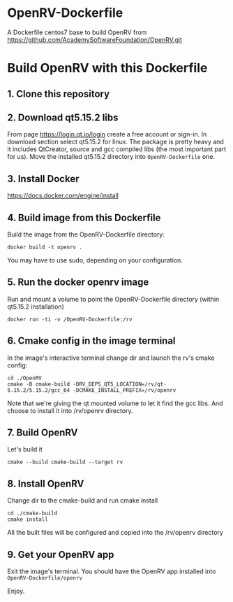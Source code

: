 # OpenRV-Dockerfile
A Dockerfile centos7 base to build OpenRV from https://github.com/AcademySoftwareFoundation/OpenRV.git

# Build OpenRV with this Dockerfile
## 1. Clone this repository
## 2. Download qt5.15.2 libs
From page https://login.qt.io/login create a free account or sign-in. In download section select qt5.15.2 for linux. 
The package is pretty heavy and it includes QtCreator, source and gcc compiled libs (the most important part for us). 
Move the installed qt5.15.2 directory into `OpenRV-Dockerfile` one.

## 3. Install Docker
https://docs.docker.com/engine/install

## 4. Build image from this Dockerfile
Build the image from the OpenRV-Dockerfile directory: 
```
docker build -t openrv .
```
You may have to use sudo, depending on your configuration.

## 5. Run the docker openrv image
Run and mount a volume to point the OpenRV-Dockerfile directory (within qt5.15.2 installation)
```
docker run -ti -v /OpenRV-Dockerfile:/rv
```

## 6. Cmake config in the image terminal
In the image's interactive terminal change dir and launch the rv's cmake config: 
```
cd ./OpenRV
cmake -B cmake-build -DRV_DEPS_QT5_LOCATION=/rv/qt-5.15.2/5.15.2/gcc_64 -DCMAKE_INSTALL_PREFIX=/rv/openrv
```
Note that we're giving the qt mounted volume to let it find the gcc libs. And choose to install it into /rv/openrv directory.

## 7. Build OpenRV
Let's build it
```
cmake --build cmake-build --target rv
```

## 8. Install OpenRV
Change dir to the cmake-build and run cmake install
```
cd ./cmake-build
cmake install
```
All the built files will be configured and copied into the /rv/openrv directory

## 9. Get your OpenRV app
Exit the image's terminal.
You should have the OpenRV app installed into `OpenRV-Dockerfile/openrv`

Enjoy.

